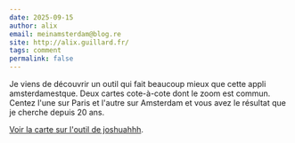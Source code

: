 ```yaml
---
date: 2025-09-15
author: alix
email: meinamsterdam@blog.re
site: http://alix.guillard.fr/
tags: comment
permalink: false
---
```


Je viens de découvrir un outil qui fait beaucoup mieux que cette appli amsterdamestque. Deux cartes cote-à-cote dont le zoom est commun. Centez l'une sur Paris et l'autre sur Amsterdam et vous avez le résultat que je cherche depuis 20 ans.

[Voir la carte sur l'outil de joshuahhh](https://joshuahhh.com/projects/same-scale/#12.59/48.85742/2.33610/52.37330/4.89506/Map).
